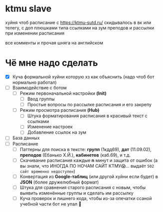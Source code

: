 # ktmu slave

хуйня чтоб расписание с https://ktmu-sutd.ru/ 
скидывалось в вк или телегу, с доп плюшками
типа ссылками на зум преподов и рассылки
при изменении расписания

все комменты и прочая шняга на английском

# Чё мне надо сделать

- [x] Куча формальной хуйни которую хз как объяснить (надо чтоб бот нормально работал)
- [ ] Взаимодействие с ботом
     - [ ] Режим первоначальной настройки **(Init)**
          - [ ] Ввод группы
          - [ ] Простые вопросы по рассылке расписания и его закрепу
     - [ ] Режим просмотра расписания **(Hub)**
          - [ ] Штука форматирования расписания в красивый текст с ссылками
          - [ ] Изменение настроек
          - [ ] Добавление ссылок на зум
- [ ] База данных
- [ ] Расписание
     - [ ] Паттерны для поиска в тексте:
          **групп** (1кдд69), 
          **дат** (11.09.02),
          **преподов** (Ебанько Х.Й.),
          **кабинетов** (каб.69),
          и т.д.
     - [ ] Скачивание расписания каждые **n** минут и защита от ошибок (а вы знали, что ИНОГДА ПО НОЧАМ САЙТ КТМУ😱... выдаёт `502 сайт временно недоступен`)
     - [ ] Конвертация из **Google-таблиц** (или другой хуйни если будет) в **JSON** (более дружелюбный формат)
     - [ ] Штука для сравнения старого расписания с новым, чтобы выявить изменённые группы и сделать им рассылку
     - [ ] Куча проверок и лишнего кода, чтобы из-за опечатки ссаной учебной части бот не упал 🖕